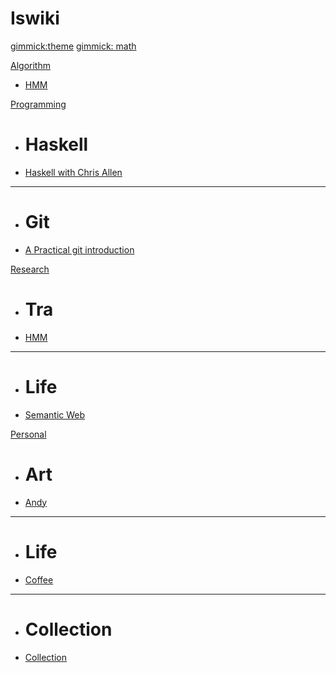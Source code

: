 # Iswiki


<!--
  -- Theme config.
  -- You can add `[gimmick:themechooser](Choose theme)` as a theme chooser
  -- Theme Name List: bootstrap | amelia | cerulean | cosmo | cyborg | flatly | journal | readable | simplex | slate | spacelab | united | yeti
  -- (Read: http://dynalon.github.io/mdwiki/#!customizing.md#Theme_chooser)
  -->

[gimmick:theme](flatly)
[gimmick: math]()

[Algorithm]()

  * [HMM](pages/algorithm/hmm.md)

[Programming]()

  * # Haskell
  * [Haskell with Chris Allen](pages/programming/haskell.md)
  - - - -
  * # Git
  * [A Practical git introduction](pages/programming/gitintro.md)

[Research]()

  * # Tra
  * [HMM](pages/research/about.md)
  - - - -
  * # Life
  * [Semantic Web](pages/research/about.md)

[Personal]()

  * # Art
  * [Andy](pages/research/about.md)
  - - - -
  * # Life
  * [Coffee](pages/personal/coffee.md)
  - - - -
  * # Collection
  * [Collection](pages/personal/collection.md)
